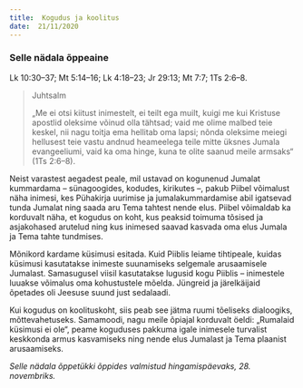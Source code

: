 ```yaml
---
title:  Kogudus ja koolitus  
date:  21/11/2020  
---
```


### Selle nädala õppeaine
Lk 10:30–37; Mt 5:14–16; Lk 4:18–23; Jr 29:13; Mt 7:7; 1Ts 2:6–8.

> <p>Juhtsalm</p>
> „Me ei otsi kiitust inimestelt, ei teilt ega muilt, kuigi me kui Kristuse apostlid oleksime võinud olla tähtsad; vaid me olime malbed teie keskel, nii nagu toitja ema hellitab oma lapsi; nõnda oleksime meiegi hellusest teie vastu andnud heameelega teile mitte üksnes Jumala evangeeliumi, vaid ka oma hinge, kuna te olite saanud meile armsaks“ (1Ts 2:6–8).

Neist varastest aegadest peale, mil ustavad on kogunenud Jumalat kummardama – sünagoogides, kodudes, kirikutes –, pakub Piibel võimalust näha inimesi, kes Pühakirja uurimise ja jumalakummardamise abil igatsevad tunda Jumalat ning saada aru Tema tahtest nende elus. Piibel võimaldab ka korduvalt näha, et kogudus on koht, kus peaksid toimuma tõsised ja asjakohased arutelud ning kus inimesed saavad kasvada oma elus Jumala ja Tema tahte tundmises.

Mõnikord kardame küsimusi esitada. Kuid Piiblis leiame tihtipeale, kuidas küsimusi kasutatakse inimeste suunamiseks selgemale arusaamisele Jumalast. Samasugusel viisil kasutatakse lugusid kogu Piiblis – inimestele luuakse võimalus oma kohustustele mõelda. Jüngreid ja järelkäijaid õpetades oli Jeesuse suund just sedalaadi.

Kui kogudus on koolituskoht, siis peab see jätma ruumi tõeliseks dialoogiks, mõttevahetuseks. Samamoodi, nagu meile õpiajal korduvalt öeldi: „Rumalaid küsimusi ei ole“, peame koguduses pakkuma igale inimesele turvalist keskkonda armus kasvamiseks ning nende elus Jumalast ja Tema plaanist arusaamiseks.

_Selle nädala õppetükki õppides valmistud hingamispäevaks, 28. novembriks._